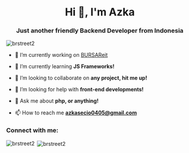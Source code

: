 <h1 align="center">Hi 👋, I'm Azka</h1>
<h3 align="center">Just another friendly Backend Developer from Indonesia</h3>

<p align="left"> <img src="https://komarev.com/ghpvc/?username=brstreet2&label=Profile%20views&color=0e75b6&style=flat" alt="brstreet2" /> </p>

- 🔭 I’m currently working on [BURSAReit](bursareit.id)

- 🌱 I’m currently learning **JS Frameworks!**

- 👯 I’m looking to collaborate on **any project, hit me up!**

- 🤝 I’m looking for help with **front-end developments!**

- 💬 Ask me about **php, or anything!**

- 📫 How to reach me **azkasecio0405@gmail.com**

<h3 align="left">Connect with me:</h3>
<p align="left">
</p>

<p><img align="left" src="https://github-readme-stats.vercel.app/api/top-langs?username=brstreet2&show_icons=true&locale=en&layout=compact" alt="brstreet2" /></p>

<p>&nbsp;<img align="center" src="https://github-readme-stats.vercel.app/api?username=brstreet2&show_icons=true&locale=en&theme=radical" alt="brstreet2" /></p>
